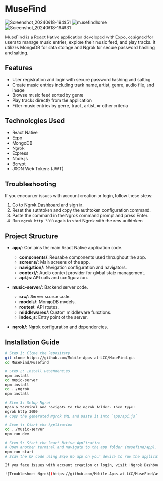 # MuseFind
![Screenshot_20240618-194951](https://github.com/Mobile-Apps-at-LCC/MuseFind/assets/41456635/a1752489-8f8a-4eca-a4f0-58447c39d2cd)
![musefindhome](https://github.com/Mobile-Apps-at-LCC/MuseFind/assets/41456635/181138a7-a527-4b8e-847a-2c277863355f)
![Screenshot_20240618-194931](https://github.com/Mobile-Apps-at-LCC/MuseFind/assets/41456635/c3cf5d41-bca5-4a0f-a938-df372858a27b)

MuseFind is a React Native application developed with Expo, designed for users to manage music entries, explore their music feed, and play tracks. It utilizes MongoDB for data storage and Ngrok for secure password hashing and salting.

## Features

- User registration and login with secure password hashing and salting
- Create music entries including track name, artist, genre, audio file, and image
- Browse music feed sorted by genre
- Play tracks directly from the application
- Filter music entries by genre, track, artist, or other criteria

## Technologies Used

- React Native
- Expo
- MongoDB
- Ngrok
- Express
- Node.js
- Bcrypt
- JSON Web Tokens (JWT)

## Troubleshooting

If you encounter issues with account creation or login, follow these steps:

1. Go to [Ngrok Dashboard](https://dashboard.ngrok.com/get-started/your-authtoken) and sign in.
2. Reset the authtoken and copy the authtoken configuration command.
3. Paste the command in the Ngrok command prompt and press Enter.
4. Run `ngrok http 3000` again to start Ngrok with the new authtoken.

## Project Structure



- **app/**: Contains the main React Native application code.
  - **components/**: Reusable components used throughout the app.
  - **screens/**: Main screens of the app.
  - **navigation/**: Navigation configuration and navigators.
  - **context/**: Audio context provider for global state management.
  - **api.js**: API calls and configuration.

- **music-server/**: Backend server code.
  - **src/**: Server source code.
  - **models/**: MongoDB models.
  - **routes/**: API routes.
  - **middlewares/**: Custom middleware functions.
  - **index.js**: Entry point of the server.

- **ngrok/**: Ngrok configuration and dependencies.

## Installation Guide

```bash
# Step 1: Clone the Repository
git clone https://github.com/Mobile-Apps-at-LCC/MuseFind.git
cd MuseFind/Musefind

# Step 2: Install Dependencies
npm install
cd music-server
npm install
cd ../ngrok
npm install

# Step 3: Setup Ngrok
Open a terminal and navigate to the ngrok folder. Then type:
ngrok http 3000
# Copy the generated Ngrok URL and paste it into `app/api.js`

# Step 4: Start the Application
cd ../music-server
npm run dev

# Step 5: Start the React Native Application
# Open another terminal and navigate to the app folder (musefind/app). Then type:
npm run start
# Scan the QR code using Expo Go app on your device to run the application.

If you face issues with account creation or login, visit [Ngrok Dashboard](https://dashboard.ngrok.com/get-started/your-authtoken) using your account. Reset the authtoken, copy the authtoken configuration, and follow the provided instructions in the Ngrok terminal window by pasting the command and restarting `ngrok http 3000`.

![Troubleshoot Ngrok](https://github.com/Mobile-Apps-at-LCC/MuseFind/assets/41456635/c31091b7-d1c4-44a3-9fa2-aa626ad1d4ab)


